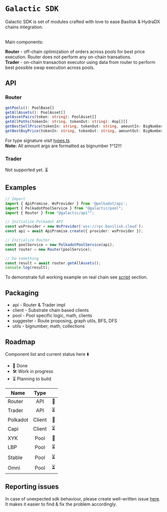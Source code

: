 <h1><code>Galactic SDK</code></h1>
Galactic SDK is set of modules crafted with love to ease Basilisk & HydraDX chains integration.<br /> <br /> 

Main components: 

**Router** - off-chain optimization of orders across pools for best price execution. Router does not perform any on-chain transations.<br /> 
**Trader** - on-chain transaction executor using data from router to perform best possible swap execution across pools.

## API

### Router

```typescript
getPools(): PoolBase[]
getAllAssets(): PoolAsset[]
getAssetPairs(token: string): PoolAsset[]
getAllPaths(tokenIn: string, tokenOut: string): Hop[][]
getBestSellPrice(tokenIn: string, tokenOut: string, amountIn: BigNumber): Swap[]
getBestBuyPrice(tokenIn: string, tokenOut: string, amountOut: BigNumber): Swap[]
```

For type signature visit [types.ts](src/types.ts)<br /> 
**Note:** All amount args are formatted as bignumber 1^12!!!

### Trader

Not supported yet. ⏳

## Examples

```typescript
// Import
import { ApiPromise, WsProvider } from '@polkadot/api';
import { PolkadotPoolService } from "@galactic/pool";
import { Router } from "@galactic/api"";

// Initialize Polkadot API
const wsProvider = new WsProvider('wss://rpc.basilisk.cloud');
const api = await ApiPromise.create({ provider: wsProvider });

// Initialize Router 
const poolService = new PolkadotPoolService(api);
const router = new Router(poolService);

// Do something
const result = await router.getAllAssets();
console.log(result);
```

To demonstrate full working example on real chain see [script](test/script/) section.

## Packaging

* api - Router & Trader impl
* client - Substrate chain based clients 
* pool - Pool specific logic, math, clients
* suggester - Route proposing, graph utils, BFS, DFS
* utils - bignumber, math, collections

## Roadmap

Component list and current status here ⬇️

- 🧪 Done
- 🛠 Work in progress
- ⏳ Planning to build

| Name     |  Type     ||
|----------|:---------:|--:|
| Router   |  API      | 🧪 |
| Trader   |  API      | ⏳ |
| Polkadot |  Client   | 🧪 |
| Capi     |  Client   | ⏳ |
| XYK      |  Pool     | 🧪 |
| LBP      |  Pool     | ⏳ |
| Stable   |  Pool     | ⏳ |
| Omni     |  Pool     | ⏳ |

## Reporting issues

In case of unexpected sdk behaviour, please create well-written issue [here](https://https://github.com/nohaapav/router-sdk/issues/new). It makes it easier to find & fix the problem accordingly.
